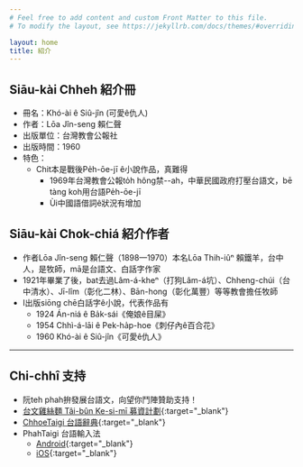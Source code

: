 ```yaml
---
# Feel free to add content and custom Front Matter to this file.
# To modify the layout, see https://jekyllrb.com/docs/themes/#overriding-theme-defaults

layout: home
title: 紹介
---
```


## Siāu-kài Chheh 紹介冊
- 冊名：Khó-ài ê Siû-jîn (可愛ê仇人)
- 作者：Lōa Jîn-seng 賴仁聲
- 出版單位：台灣教會公報社
- 出版時間：1960
- 特色：
  - Chit本是戰後Pe̍h-ōe-jī ê小說作品，真難得
    - 1969年台灣教會公報to̍h hông禁--ah，中華民國政府打壓台語文，bē tàng koh用台語Pe̍h-ōe-jī
    - Ùi中國語借詞ê狀況有增加

## Siāu-kài Chok-chiá 紹介作者
- 作者Lōa Jîn-seng 賴仁聲（1898—1970）本名Lōa Thih-iûⁿ 賴鐵羊，台中人，是牧師，mā是台語文、白話字作家
- 1921年畢業了後，bat去過Lâm-á-kheⁿ（打狗Lâm-á坑）、Chheng-chúi（台中清水）、Jī-lîm（彰化二林）、Bān-hong（彰化萬豐）等等教會擔任牧師
- I出版siōng chē白話字ê小說，代表作品有
  - 1924 Án-niá ê Ba̍k-sái《俺娘ê目屎》
  - 1954 Chhì-á-lāi ê Pek-ha̍p-hoe《刺仔內ê百合花》
  - 1960 Khó-ài ê Siû-jîn《可愛ê仇人》

---
## Chi-chhî 支持
- 阮teh phah拚發展台語文，向望你鬥陣贊助支持！
- [台文雞絲麵 Tâi-bûn Ke-si-mī 募資計劃](https://www.zeczec.com/projects/taibun-kesimi){:target="_blank"}
- [ChhoeTaigi 台語辭典](https://chhoe.taigi.info/){:target="_blank"}
- PhahTaigi 台語輸入法
  - [Android](http://bit.ly/PhahTaigi-Android){:target="_blank"}
  - [iOS](http://bit.ly/PhahTaigi-iOS){:target="_blank"}